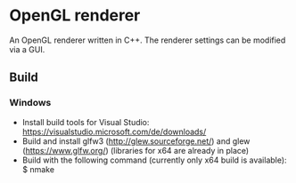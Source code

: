 # OpenGL renderer
An OpenGL renderer written in C++. The renderer settings can be modified via a GUI.

<!-- ## Downloads

Current release is [x.x.x](https://github.com/felixriehm/opengl-rendrer/releases/tag/opengl-renderer-x.x.x). -->

## Build

### Windows

 - Install build tools for Visual Studio: https://visualstudio.microsoft.com/de/downloads/
 - Build and install glfw3 (http://glew.sourceforge.net/) and glew (https://www.glfw.org/) (libraries for x64 are already in place)
 - Build with the following command (currently only x64 build is available):
	$ nmake